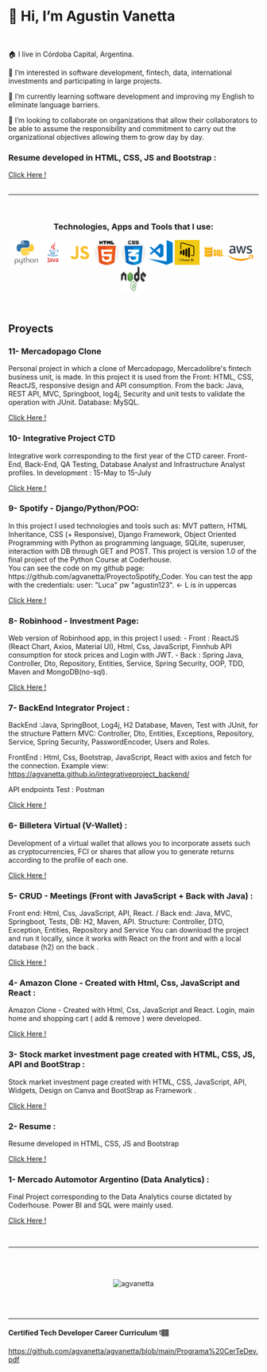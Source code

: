 # 👋 Hi, I’m Agustin Vanetta

<br>

🏠 I live in Córdoba Capital, Argentina.

👀 I’m interested in software development, fintech, data, international investments and participating in large projects.

🌱 I’m currently learning software development and improving my English to eliminate language barriers.

💞️ I’m looking to collaborate on organizations that allow their collaborators to be able to assume the responsibility and commitment to carry out the organizational objectives allowing them to grow day by day.

<h3>Resume developed in HTML, CSS, JS and Bootstrap : </h3>
<a href="https://agvanetta.github.io/IPortfolio/" target="blank"> Click Here !</a>
<br>
<br>

<hr></hr>

<br>
<h3 align="center">Technologies, Apps and Tools that I use: </h3>
<p align="center">
<img src="https://github.com/agvanetta/agvanetta/blob/main/img/python.png" width="50" height="50"> <img src="https://github.com/agvanetta/agvanetta/blob/main/img/java.png" width="50" height="50">
<img src="https://github.com/agvanetta/agvanetta/blob/main/img/js.png" width="50" height="50">
<img src="https://github.com/agvanetta/agvanetta/blob/main/img/html.png" width="50" height="50">
<img src="https://github.com/agvanetta/agvanetta/blob/main/img/css.png" width="50" height="50">
<img src="https://github.com/agvanetta/agvanetta/blob/main/img/visual.png" width="50" height="50">
<img src="https://github.com/agvanetta/agvanetta/blob/main/img/powerbi.jpg" width="50" height="50">
<img src="https://github.com/agvanetta/agvanetta/blob/main/img/sql.webp" width="50" height="50">
<img src="https://github.com/agvanetta/agvanetta/blob/main/img/aws.png" width="50" height="50">
<img src="https://github.com/agvanetta/agvanetta/blob/main/img/node.png" width="50" height="50">
</p>
<br>

## Proyects

<section>
 <h3>11- Mercadopago Clone</h3>
Personal project in which a clone of Mercadopago, Mercadolibre's fintech business unit, is made. In this project it is used from the Front: HTML, CSS, ReactJS, responsive design and API consumption. From the back: Java, REST API, MVC, Springboot, log4j, Security and unit tests to validate the operation with JUnit. Database: MySQL.
 
 <a href="https://agvanetta.github.io/mercadopagoClone" target="blank"> Click Here !</a>
 <br>

<section>
 <h3>10- Integrative Project CTD </h3>
 Integrative work corresponding to the first year of the CTD career. Front-End, Back-End, QA Testing, Database Analyst and Infrastructure Analyst profiles.
 In development : 15-May to 15-July
 
 <a href="https://github.com/agvanetta/integrativeProjectCTD" target="blank"> Click Here !</a>
 <br>
<h3>9- Spotify - Django/Python/POO: </h3>
 In this project I used technologies and tools such as: MVT pattern, HTML Inheritance, CSS (+ Responsive), Django Framework, Object Oriented Programming with Python as programming language, SQLite, superuser, interaction with DB through GET and POST. This project is version 1.0 of the final project of the Python Course at Coderhouse. <br>
 You can see the code on my github page: https://github.com/agvanetta/ProyectoSpotify_Coder. You can test the app with the credentials: user: "Luca" pw "agustin123". <- L is in uppercas

 <a href="https://agustinvanetta.pythonanywhere.com/AppSpotify" target="blank"> Click Here !</a>
<br>
<h3>8- Robinhood - Investment Page: </h3>
 Web version of Robinhood app, in this project I used:
- Front : ReactJS (React Chart, Axios, Material UI), Html, Css, JavaScript, Finnhub API consumption for stock prices and Login with JWT.
- Back : Spring Java, Controller, Dto, Repository, Entities, Service, Spring Security, OOP, TDD, Maven and MongoDB(no-sql).
 
<a href="https://agvanetta.github.io/tradingpage/" target="blank"> Click Here !</a>
<br>
<h3>7- BackEnd Integrator Project : </h3>
 BackEnd :Java, SpringBoot, Log4j, H2 Database, Maven, Test with JUnit, for the structure Pattern MVC: Controller, Dto, Entities, Exceptions, Repository, Service, Spring Security, PasswordEncoder, Users and Roles.

FrontEnd : Html, Css, Bootstrap, JavaScript, React with axios and fetch for the connection. Example view: https://agvanetta.github.io/integrativeproject_backend/

API endpoints Test : Postman
 
<a href="https://github.com/agvanetta/integrativeproject_backend" target="blank"> Click Here !</a>
<br>  
<h3>6- Billetera Virtual (V-Wallet) :</h3>
 Development of a virtual wallet that allows you to incorporate assets such as cryptocurrencies, FCI or shares that allow you to generate returns according to the profile of each one.
 
<a href="https://agvanetta.github.io/wallet/" target="blank"> Click Here !</a>
<br>  
<h3>5- CRUD - Meetings (Front with JavaScript + Back with Java) :</h3>
 Front end: Html, Css, JavaScript, API, React. / Back end: Java, MVC, Springboot, Tests, DB: H2, Maven, API. Structure: Controller, DTO, Exception, Entities, Repository and Service
You can download the project and run it locally, since it works with React on the front and with a local database (h2) on the back .
 
<a href="https://github.com/agvanetta/crudMeetingsBroker" target="blank"> Click Here !</a>
<br>  
<h3>4- Amazon Clone - Created with Html, Css, JavaScript and React : </h3>
 Amazon Clone - Created with Html, Css, JavaScript and React. Login, main home and shopping cart ( add & remove ) were developed.
 
<a href="https://agvanetta.github.io/amazon-clone/" target="blank"> Click Here !</a>
<br>
<h3>3- Stock market investment page created with HTML, CSS, JS, API and BootStrap :  </h3>
 Stock market investment page created with HTML, CSS, JavaScript, API, Widgets, Design on Canva and BootStrap as Framework .
 
<a href="https://agvanetta.github.io/Front-End/InverLatam" target="blank"> Click Here !</a>
<br>
<h3>2- Resume : </h3>
 Resume developed in HTML, CSS, JS and Bootstrap
 
<a href="https://agvanetta.github.io/IPortfolio/" target="blank"> Click Here !</a>
<h3>1- Mercado Automotor Argentino (Data Analytics) : </h3>
 Final Project corresponding to the Data Analytics course dictated by Coderhouse. Power BI and SQL were mainly used.
 
<a href="https://github.com/agvanetta/Data/blob/main/Mercado%20Automotor%20Argentino.pdf" target="blank"> Click Here !</a>
</section>
<br>
<hr></hr>
<br><br>


<p align="center"><img align="center" src="https://github-readme-stats.vercel.app/api/top-langs?username=agvanetta&show_icons=true&locale=en&layout=compact" alt="agvanetta" /></p>
<!--
<div align="center">
  <img height="255px" width="600" src="https://github-readme-stats.vercel.app/api/top-langs/?username=agvanetta&theme=light" />
 </div>
-->
<br>
<br>
<hr></hr>

#### Certified Tech Developer Career Curriculum 👇🏽
https://github.com/agvanetta/agvanetta/blob/main/Programa%20CerTeDev.pdf
